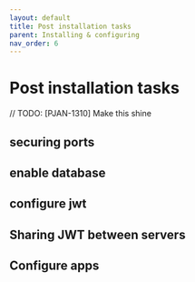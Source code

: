 ```yaml
---
layout: default
title: Post installation tasks
parent: Installing & configuring
nav_order: 6
---
```


# Post installation tasks

// TODO: [PJAN-1310] Make this shine

## securing ports

## enable database

## configure jwt

## Sharing JWT between servers

## Configure apps
